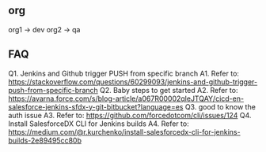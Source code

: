 ## org
org1 -> dev
org2 -> qa

## FAQ
Q1. Jenkins and Github trigger PUSH from specific branch
A1. Refer to: https://stackoverflow.com/questions/60299093/jenkins-and-github-trigger-push-from-specific-branch
Q2. Baby steps to get started
A2. Refer to: https://avarna.force.com/s/blog-article/a067R00002qleJTQAY/cicd-en-salesforce-jenkins-sfdx-y-git-bitbucket?language=es
Q3. good to know the auth issue
A3. Refer to: https://github.com/forcedotcom/cli/issues/124
Q4. Install SalesforceDX CLI for Jenkins builds
A4. Refer to: https://medium.com/@r.kurchenko/install-salesforcedx-cli-for-jenkins-builds-2e89495cc80b